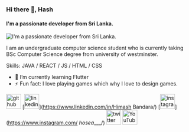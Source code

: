 ### Hi there 👋, Hash
#### I'm a passionate developer from Sri Lanka.
![I'm a passionate developer from Sri Lanka.](file:///C:/Users/User/Downloads/github-header-image.png)

I am an undergraduate computer science student who is currently taking BSc Computer Science degree from university of westminster.

Skills: JAVA / REACT / JS / HTML / CSS

- 🌱 I’m currently learning Flutter 
- ⚡ Fun fact: I love playing games which why I love to design games. 


[<img src='https://cdn.jsdelivr.net/npm/simple-icons@3.0.1/icons/github.svg' alt='github' height='40'>](https://github.com/HimashBandaragit)  [<img src='https://cdn.jsdelivr.net/npm/simple-icons@3.0.1/icons/linkedin.svg' alt='linkedin' height='40'>](https://www.linkedin.com/in/Himash Bandara/)  [<img src='https://cdn.jsdelivr.net/npm/simple-icons@3.0.1/icons/instagram.svg' alt='instagram' height='40'>](https://www.instagram.com/ _hosea____/)  [<img src='https://cdn.jsdelivr.net/npm/simple-icons@3.0.1/icons/twitter.svg' alt='twitter' height='40'>](https://twitter.com/HimashSath)  [<img src='https://cdn.jsdelivr.net/npm/simple-icons@3.0.1/icons/youtube.svg' alt='YouTube' height='40'>](https://www.youtube.com/channel/fairwildchicken5958)  

